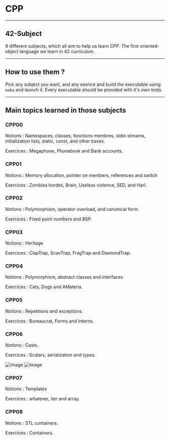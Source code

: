 # CPP

---

## 42-Subject

9 different subjects, which all aim to help us learn CPP. The first oriented-object language we learn in 42 curriculum.

---

## How to use them ?

Pick any subject you want, and any exerice and build the executable using `make` and launch it. Every executable should be provided with it's own tests.

---

## Main topics learned in those subjects

### CPP00

Notions : Namespaces, classes, fonctions membres, stdio streams, initialization lists, static, const, and other bases.

Exercices : Megaphone, Phonebook and Bank accounts.

### CPP01

Notions : Memory allocation, pointer on members, references and switch

Exercices : Zombies hordes, Brain, Useless violence, SED, and Harl.

### CPP02

Notions : Polymorphism, operator overload, and canonical form.

Exercices : Fixed point numbers and BSP.

### CPP03

Notions : Heritage

Exercices : ClapTrap, ScavTrap, FragTrap and DiamondTrap.

### CPP04

Notions : Polymorphism, abstract classes and interfaces

Exercices : Cats, Dogs and AMateria.

### CPP05

Notions : Repetitions and exceptions.

Exercices : Bureaucrat, Forms and Interns.

### CPP06

Notions : Casts.

Exercices : Scalars, serialization and types.

![image](https://github.com/B-ki/CPP/assets/87602480/84577ba2-13cc-40b6-80a8-9b5a515f597d) ![image](https://github.com/B-ki/CPP/assets/87602480/3afd83a3-78ae-46f0-b13c-546bee23d0d7)



### CPP07

Notions : Templates

Exercices : whatever, iter and array.

### CPP08

Notions : STL containers.

Exercices : Containers.
